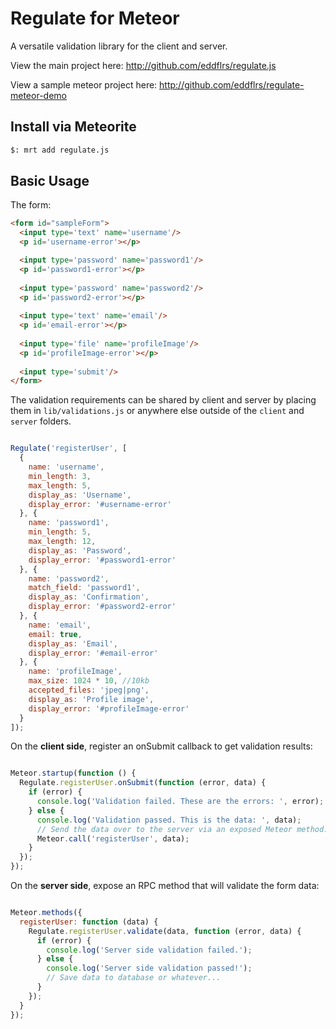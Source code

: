 Regulate for Meteor
===================

A versatile validation library for the client and server.

View the main project here: http://github.com/eddflrs/regulate.js

View a sample meteor project here: http://github.com/eddflrs/regulate-meteor-demo

Install via Meteorite
---------------------

```bash
$: mrt add regulate.js
```

Basic Usage
-----------

The form:

```html
<form id="sampleForm">
  <input type='text' name='username'/>
  <p id='username-error'></p>

  <input type='password' name='password1'/>
  <p id='password1-error'></p>
  
  <input type='password' name='password2'/>
  <p id='password2-error'></p>
  
  <input type='text' name='email'/>  
  <p id='email-error'></p>
    
  <input type='file' name='profileImage'/>
  <p id='profileImage-error'></p>
  
  <input type='submit'/>
</form>
```

The validation requirements can be shared by client and server by placing them in `lib/validations.js` or anywhere else outside of the `client` and `server` folders.


```js

Regulate('registerUser', [
  {
    name: 'username',
    min_length: 3,
    max_length: 5,
    display_as: 'Username',
    display_error: '#username-error'
  }, {
    name: 'password1',
    min_length: 5,
    max_length: 12,
    display_as: 'Password',
    display_error: '#password1-error'
  }, {
    name: 'password2',
    match_field: 'password1',
    display_as: 'Confirmation',
    display_error: '#password2-error'
  }, {
    name: 'email',
    email: true,
    display_as: 'Email',
    display_error: '#email-error'
  }, {
    name: 'profileImage',
    max_size: 1024 * 10, //10kb
    accepted_files: 'jpeg|png',
    display_as: 'Profile image',
    display_error: '#profileImage-error'
  }
]);

```

On the **client side**, register an onSubmit callback to get validation results:

```js

Meteor.startup(function () {
  Regulate.registerUser.onSubmit(function (error, data) {
    if (error) {
      console.log('Validation failed. These are the errors: ', error);
    } else {
      console.log('Validation passed. This is the data: ', data);
      // Send the data over to the server via an exposed Meteor method:
      Meteor.call('registerUser', data);
    }
  });
});

```

On the **server side**, expose an RPC method that will validate the form data:

```js

Meteor.methods({
  registerUser: function (data) {
    Regulate.registerUser.validate(data, function (error, data) {
      if (error) {
        console.log('Server side validation failed.');
      } else {
        console.log('Server side validation passed!');
        // Save data to database or whatever...
      }
    });
  }
});

```
